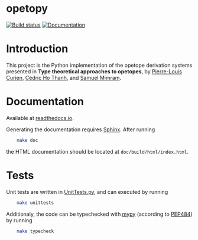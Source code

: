 opetopy
=======

[![Build status](https://travis-ci.com/altaris/opetopy.svg?branch=master)](https://travis-ci.com/altaris/opetopy)
[![Documentation](https://readthedocs.org/projects/opetopy/badge/?version=latest)](https://travis-ci.com/altaris/opetopy)

# Introduction

This project is the Python implementation of the opetope derivation systems
presented in **Type theoretical approaches to opetopes**, by [Pierre-Louis Curien](https://www.irif.fr/~curien/), [Cédric Ho Thanh](https://chothanh.wordpress.com/), and [Samuel Mimram](http://www.lix.polytechnique.fr/Labo/Samuel.Mimram/).

# Documentation

Available at [readthedocs.io](https://readthedocs.io/en/latest/?badge=latest).

Generating the documentation requires [Sphinx](http://www.sphinx-doc.org/en/stable/). After running

```sh
    make doc
```

the HTML documentation should be located at `doc/build/html/index.html`.

# Tests

Unit tests are written in [UnitTests.py](UnitTests.py), and can executed by running

```sh
    make unittests
```

Additionaly, the code can be typechecked with [mypy](http://mypy-lang.org/) (according to [PEP484](https://www.python.org/dev/peps/pep-0484/)) by running

```sh
    make typecheck
```